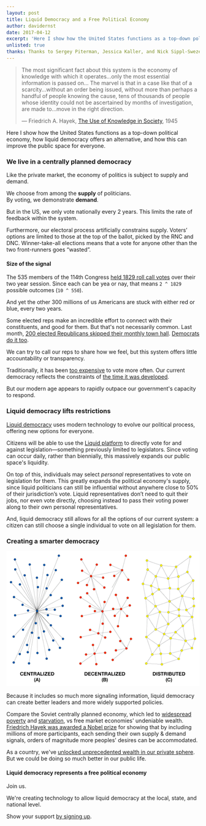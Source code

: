 ```yaml
---
layout: post
title: Liquid Democracy and a Free Political Economy
author: davidernst
date: 2017-04-12
excerpt: 'Here I show how the United States functions as a top-down political economy, how liquid democracy offers an alternative, and how this can improve the public space for everyone.'
unlisted: true
thanks: Thanks to Sergey Piterman, Jessica Kaller, and Nick Sippl-Swezey.
---
```


> The most significant fact about this system is the economy of knowledge with which it operates...only the most essential information is passed on... The marvel is that in a case like that of a scarcity...without an order being issued, without more than perhaps a handful of people knowing the cause, tens of thousands of people whose identity could not be ascertained by months of investigation, are made to...move in the right direction.
>
> — Friedrich A. Hayek, [The Use of Knowledge in Society](http://www.econlib.org/library/Essays/hykKnw1.html), 1945

Here I show how the United States functions as a top-down political economy, how liquid democracy offers an alternative, and how this can improve the public space for everyone.

### We live in a centrally planned democracy

Like the private market, the economy of politics is subject to supply and demand.

We choose from among the **supply** of politicians.  
By voting, we demonstrate **demand**.

But in the US, we only vote nationally every 2 years. This limits the rate of feedback within the system.

Furthermore, our electoral process artificially constrains supply. Voters’ options are limited to those at the top of the ballot, picked by the RNC and DNC. Winner-take-all elections means that a vote for anyone other than the two front-runners goes “wasted”.

#### Size of the signal

The 535 members of the 114th Congress [held 1829 roll call votes](https://www.congress.gov/roll-call-votes) over their two year session. Since each can be yea or nay, that means `2 ^ 1829` possible outcomes (`10 ^ 550`).

And yet the other 300 millions of us Americans are stuck with either red or blue, every two years.

Some elected reps make an incredible effort to connect with their constituents, and good for them. But that's not necessarily common. Last month, [200 elected Republicans skipped their monthly town hall](https://news.vice.com/story/more-than-200-republicans-in-congress-are-skipping-february-town-halls-with-constituents). [Democrats do it too](http://www.nytimes.com/2010/06/07/us/politics/07townhall.html).

We can try to call our reps to share how we feel, but this system offers little accountability or transparency.

Traditionally, it has been [too expensive](https://twitter.com/dsernst/status/845566576245927936) to vote more often. Our current democracy reflects the constraints of [the time it was developed](/2017/02/09/why-hasnt-voting-changed/).

But our modern age appears to rapidly outpace our government's capacity to respond.

### Liquid democracy lifts restrictions

[Liquid democracy](https://intro.liquid.vote) uses modern technology to evolve our political process, offering new options for everyone.

Citizens will be able to use the [Liquid platform](https://join.liquid.vote) to directly vote for and against legislation—something previously limited to legislators. Since voting can occur daily, rather than biennially, this massively expands our public space's liquidity.

On top of this, individuals may select *personal* representatives to vote on legislation for them. This greatly expands the political economy's supply, since liquid politicians can still be influential without anywhere close to 50% of their jurisdiction’s vote. Liquid representatives don’t need to quit their jobs, nor even vote directly, choosing instead to pass their voting power along to their own personal representatives.

And, liquid democracy still allows for all the options of our current system: a citizen can still choose a single individual to vote on all legislation for them.

### Creating a smarter democracy

![](/assets/article_images/2017-04-12-liquid-democracy-and-a-free-political-economy/network_topologies.png)

Because it includes so much more signaling information, liquid democracy can create better leaders and more widely supported policies.

Compare the Soviet centrally planned economy, which led to [widespread poverty](http://www.nytimes.com/1989/01/29/world/soviet-openness-brings-poverty-out-of-the-shadows.html) and [starvation](https://en.wikipedia.org/wiki/Russian_famine_of_1921%E2%80%9322), vs free market economies' undeniable wealth. [Friedrich Hayek was awarded a Nobel prize](https://www.nobelprize.org/nobel_prizes/economic-sciences/laureates/1974/hayek-facts.html) for showing that by including millions of more participants, each sending their own supply & demand signals, orders of magnitude more peoples' desires can be accommodated.

As a country, we've [unlocked unprecedented wealth in our private sphere](https://en.wikipedia.org/wiki/Wealth_in_the_United_States#/media/File:U.S._Household_net_worth_graphic.png). But we could be doing so much better in our public life.

#### Liquid democracy represents a free political economy

Join us.

We're creating technology to allow liquid democracy at the local, state, and national level.

Show your support [by signing up](https://join.liquid.vote).
